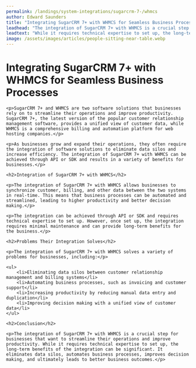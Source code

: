 ```yaml
---
permalink: /landings/system-integrations/sugarcrm-7-/whmcs
author: Edward Saunders
title: "Integrating SugarCRM 7+ with WHMCS for Seamless Business Processes"
leadhead: "The integration of SugarCRM 7+ with WHMCS is a crucial step for businesses that want to streamline their operations and improve productivity"
leadtext: "While it requires technical expertise to set up, the long-term benefits of the integration can be significant. It eliminates data silos, automates business processes, improves decision making, and ultimately leads to better business outcomes."
image: /assets/images/articles/people-sitting-near-table.webp
---
```

<div class="arttext">    <h1>Integrating SugarCRM 7+ with WHMCS for Seamless Business Processes</h1>

    <p>SugarCRM 7+ and WHMCS are two software solutions that businesses rely on to streamline their operations and improve productivity. SugarCRM 7+, the latest version of the popular customer relationship management software, provides a unified view of customer data, while WHMCS is a comprehensive billing and automation platform for web hosting companies.</p>

    <p>As businesses grow and expand their operations, they often require the integration of software solutions to eliminate data silos and increase efficiency. The integration of SugarCRM 7+ with WHMCS can be achieved through API or SDK and results in a variety of benefits for businesses.</p>

    <h2>Integration of SugarCRM 7+ with WHMCS</h2>

    <p>The integration of SugarCRM 7+ with WHMCS allows businesses to synchronize customer, billing, and other data between the two systems in real-time. This means that business processes can be automated and streamlined, leading to higher productivity and better decision making.</p>

    <p>The integration can be achieved through API or SDK and requires technical expertise to set up. However, once set up, the integration requires minimal maintenance and can provide long-term benefits for the business.</p>

    <h2>Problems Their Integration Solves</h2>

    <p>The integration of SugarCRM 7+ with WHMCS solves a variety of problems for businesses, including:</p>

    <ul>
        <li>Eliminating data silos between customer relationship management and billing systems</li>
        <li>Automating business processes, such as invoicing and customer support</li>
        <li>Increasing productivity by reducing manual data entry and duplication</li>
        <li>Improving decision making with a unified view of customer data</li>
    </ul>

    <h2>Conclusion</h2>

    <p>The integration of SugarCRM 7+ with WHMCS is a crucial step for businesses that want to streamline their operations and improve productivity. While it requires technical expertise to set up, the long-term benefits of the integration can be significant. It eliminates data silos, automates business processes, improves decision making, and ultimately leads to better business outcomes.</p>
</div>
